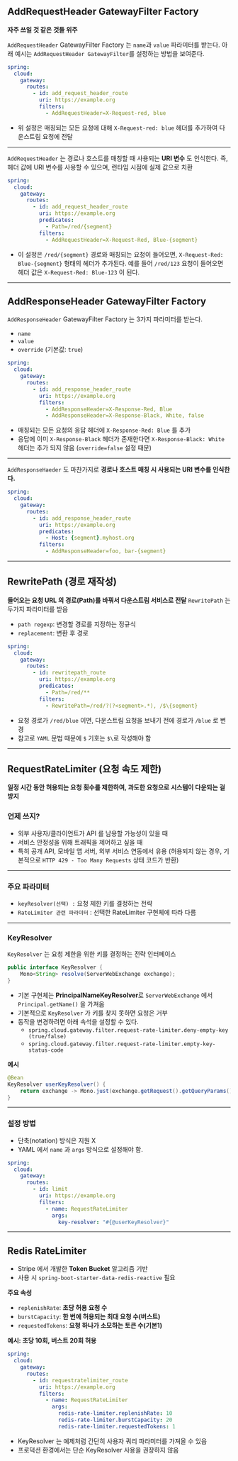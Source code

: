 ## AddRequestHeader GatewayFilter Factory
**자주 쓰일 것 같은 것들 위주**

`AddRequestHeader` GatewayFilter Factory 는 `name`과 `value` 파라미터를 받는다.
아래 예시는 `AddRequestHeader GatewayFilter`를 설정하는 방법을 보여준다.

```yaml
spring:
  cloud:
    gateway:
      routes:
        - id: add_request_header_route
          uri: https://example.org
          filters:
            - AddRequestHeader=X-Request-red, blue

```
- 위 설정은 매칭되는 모든 요청에 대해 `X-Request-red: blue` 헤더를 추가하여 다운스트림 요청에 전달
---
`AddRequestHeader` 는 경로나 호스트를 매칭할 때 사용되는 **URI 변수** 도 인식한다.
즉, 헤더 값에 URI 변수를 사용할 수 있으며, 런타임 시점에 실제 값으로 치환
```yaml
spring:
  cloud:
    gateway:
      routes:
        - id: add_request_header_route
          uri: https://example.org
          predicates:
            - Path=/red/{segment}
          filters:
            - AddRequestHeader=X-Request-Red, Blue-{segment}
```
- 이 설정은 `/red/{segment}` 경로와 매칭되는 요청이 들어오면,
  `X-Request-Red: Blue-{segment}` 형태의 헤더가 추가된다.
  예를 들어 `/red/123` 요청이 들어오면 헤더 값은 `X-Request-Red: Blue-123` 이 된다.
---

## AddResponseHeader GatewayFilter Factory
`AddResponseHeader` GatewayFilter Factory 는 3가지 파라미터를 받는다.
- `name`
- `value`
- `override` (기본값: `true`)
```yaml
spring:
  cloud:
    gateway:
      routes:
        - id: add_response_header_route
          uri: https://example.org
          filters:
            - AddResponseHeader=X-Response-Red, Blue
            - AddResponseHeader=X-Response-Black, White, false
```
- 매칭되는 모든 요청의 응답 헤더에 `X-Response-Red: Blue` 를 추가
- 응답에 이미 `X-Response-Black` 헤더가 존재한다면 `X-Response-Black: White` 헤더는 추가 되지 않음
  (`override=false` 설정 때문)
---

`AddResponseHaeder` 도 마찬가지로 **경로나 호스트 매칭 시 사용되는 URI 변수를 인식한다.**
```yaml
spring:
  cloud:
    gateway:
      routes:
        - id: add_response_header_route
          uri: https://example.org
          predicates:
            - Host: {segment}.myhost.org
          filters:
            - AddResponseHeader=foo, bar-{segment}

```
---

## RewritePath (경로 재작성)
**들어오는 요청 URL 의 경로(Path)를 바꿔서 다운스트림 서비스로 전달**
`RewritePath` 는 두가지 파라미터를 받음
- `path regexp`: 변경할 경로를 지정하는 정규식
- `replacement`: 변환 후 경로

```yaml
spring:
  cloud:
    gateway:
      routes:
        - id: rewritepath_route
          uri: https://example.org
          predicates:
            - Path=/red/**
          filters:
            - RewritePath=/red/?(?<segment>.*), /$\{segment}
```
- 요청 경로가 `/red/blue` 이면, 다운스트림 요청을 보내기 전에 경로가 `/blue` 로 변경
- 참고로 `YAML` 문법 때문에 `$` 기호는 `$\`로 작성해야 함

---

## RequestRateLimiter (요청 속도 제한)
**일정 시간 동안 허용되는 요청 횟수를 제한하여, 과도한 요청으로 시스템이 다운되는 걸 방지**

### 언제 쓰지?
- 외부 사용자/클라이언트가 API 를 남용할 가능성이 있을 때
- 서비스 안정성을 위해 트래픽을 제어하고 싶을 때
- 특히 공개 API, 모바일 앱 서버, 외부 서비스 연동에서 유용
  (허용되지 않는 경우, 기본적으로 `HTTP 429 - Too Many Requests` 상태 코드가 반환)

---
### 주요 파라미터

- `keyResolver(선택) :` 요청 제한 키를 결정하는 전략
- `RateLimiter 관련 파라미터` : 선택한 RateLimiter 구현체에 따라 다름
---

### KeyResolver
`KeyResolver` 는 요청 제한을 위한 키를 결정하는 전략 인터페이스
```java
public interface KeyResolver {
    Mono<String> resolve(ServerWebExchange exchange);
}
```
- 기본 구현체는 **PrincipalNameKeyResolver**로 `ServerWebExchange` 에서 `Principal.getName()` 을 가져옴
- 기본적으로 `KeyResolver` 가 키를 찾지 못하면 요청은 거부
- 동작을 변경하려면 아래 속석을 설정할 수 있다.
  - `spring.cloud.gateway.filter.request-rate-limiter.deny-empty-key (true/false)`
  - `spring.cloud.gateway.filter.request-rate-limiter.empty-key-status-code`

**예시**
```java
@Bean
KeyResolver userKeyResolver() {
    return exchange -> Mono.just(exchange.getRequest().getQueryParams().getFirst("user"));
}
```
---

### 설정 방법
- 단축(notation) 방식은 지원 X
- YAML 에서 `name` 과 `args` 방식으로 설정해야 함.
```yaml
spring:
  cloud:
    gateway:
      routes:
        - id: limit
          uri: https://example.org
          filters:
            - name: RequestRateLimiter
              args:
                key-resolver: "#{@userKeyResolver}"

```
---
## Redis RateLimiter
- Stripe 에서 개발한 **Token Bucket** 알고리즘 기반
- 사용 시 `spring-boot-starter-data-redis-reactive` 필요

**주요 속성**
- `replenishRate`: **초당 허용 요청 수**
- `burstCapacity`: **한 번에 허용되는 최대 요청 수(버스트)**
- `requestedTokens`: **요청 하나가 소모하는 토큰 수(기본1)**

**예시: 초당 10회, 버스트 20회 허용**
```yaml
spring:
  cloud:
    gateway:
      routes:
        - id: requestratelimiter_route
          uri: https://example.org
          filters:
            - name: RequestRateLimiter
              args:
                redis-rate-limiter.replenishRate: 10
                redis-rate-limiter.burstCapacity: 20
                redis-rate-limiter.requestedTokens: 1

```
- KeyResolver 는 예제처럼 간단히 사용자 쿼리 파라미터를 가져올 수 있음
- 프로덕션 환경에서는 단순 KeyResolver 사용을 권장하지 않음

